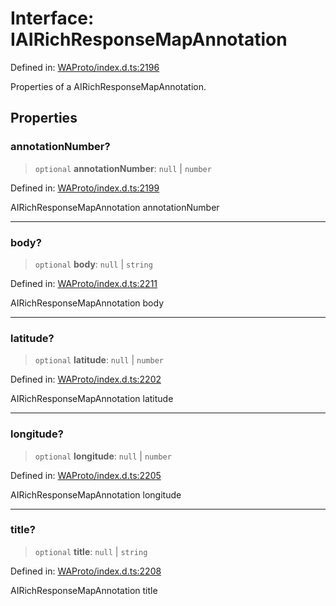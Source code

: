 # Interface: IAIRichResponseMapAnnotation

Defined in: [WAProto/index.d.ts:2196](https://github.com/Fokusdotid/bail/blob/043003e0dc220c8f52aef36f90c7026f3a192427/WAProto/index.d.ts#L2196)

Properties of a AIRichResponseMapAnnotation.

## Properties

### annotationNumber?

> `optional` **annotationNumber**: `null` \| `number`

Defined in: [WAProto/index.d.ts:2199](https://github.com/Fokusdotid/bail/blob/043003e0dc220c8f52aef36f90c7026f3a192427/WAProto/index.d.ts#L2199)

AIRichResponseMapAnnotation annotationNumber

***

### body?

> `optional` **body**: `null` \| `string`

Defined in: [WAProto/index.d.ts:2211](https://github.com/Fokusdotid/bail/blob/043003e0dc220c8f52aef36f90c7026f3a192427/WAProto/index.d.ts#L2211)

AIRichResponseMapAnnotation body

***

### latitude?

> `optional` **latitude**: `null` \| `number`

Defined in: [WAProto/index.d.ts:2202](https://github.com/Fokusdotid/bail/blob/043003e0dc220c8f52aef36f90c7026f3a192427/WAProto/index.d.ts#L2202)

AIRichResponseMapAnnotation latitude

***

### longitude?

> `optional` **longitude**: `null` \| `number`

Defined in: [WAProto/index.d.ts:2205](https://github.com/Fokusdotid/bail/blob/043003e0dc220c8f52aef36f90c7026f3a192427/WAProto/index.d.ts#L2205)

AIRichResponseMapAnnotation longitude

***

### title?

> `optional` **title**: `null` \| `string`

Defined in: [WAProto/index.d.ts:2208](https://github.com/Fokusdotid/bail/blob/043003e0dc220c8f52aef36f90c7026f3a192427/WAProto/index.d.ts#L2208)

AIRichResponseMapAnnotation title

